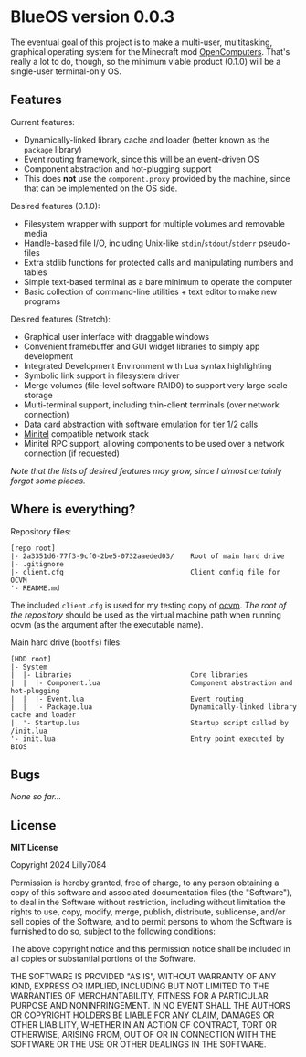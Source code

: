 # BlueOS version 0.0.3

The eventual goal of this project is to make a multi-user, multitasking, graphical operating system for the Minecraft mod [OpenComputers](https://github.com/MightyPirates/OpenComputers). That's really a lot to do, though, so the minimum viable product (0.1.0) will be a single-user terminal-only OS.

## Features

Current features:
  - Dynamically-linked library cache and loader (better known as the `package` library)
  - Event routing framework, since this will be an event-driven OS
  - Component abstraction and hot-plugging support
  - This does **not** use the `component.proxy` provided by the machine, since that can be implemented on the OS side.

Desired features (0.1.0):
  - Filesystem wrapper with support for multiple volumes and removable media
  - Handle-based file I/O, including Unix-like `stdin`/`stdout`/`stderr` pseudo-files
  - Extra stdlib functions for protected calls and manipulating numbers and tables
  - Simple text-based terminal as a bare minimum to operate the computer
  - Basic collection of command-line utilities + text editor to make new programs

Desired features (Stretch):
  - Graphical user interface with draggable windows
  - Convenient framebuffer and GUI widget libraries to simply app development
  - Integrated Development Environment with Lua syntax highlighting
  - Symbolic link support in filesystem driver
  - Merge volumes (file-level software RAID0) to support very large scale storage
  - Multi-terminal support, including thin-client terminals (over network connection)
  - Data card abstraction with software emulation for tier 1/2 calls
  - [Minitel](https://github.com/ShadowKatStudios/OC-Minitel) compatible network stack
  - Minitel RPC support, allowing components to be used over a network connection (if requested)

_Note that the lists of desired features may grow, since I almost certainly forgot some pieces._

## Where is everything?

Repository files:
```
[repo root]
|- 2a3351d6-77f3-9cf0-2be5-0732aaeded03/    Root of main hard drive
|- .gitignore
|- client.cfg                               Client config file for OCVM
'- README.md
```

The included `client.cfg` is used for my testing copy of [ocvm](https://github.com/payonel/ocvm). _The root of the repository_ should be used as the virtual machine path when running ocvm (as the argument after the executable name).

Main hard drive (`bootfs`) files:
```
[HDD root]
|- System
|  |- Libraries                             Core libraries
|  |  |- Component.lua                      Component abstraction and hot-plugging
|  |  |- Event.lua                          Event routing
|  |  '- Package.lua                        Dynamically-linked library cache and loader
|  '- Startup.lua                           Startup script called by /init.lua
'- init.lua                                 Entry point executed by BIOS
```

## Bugs

_None so far..._

## License
**MIT License**

Copyright 2024 Lilly7084

Permission is hereby granted, free of charge, to any person obtaining a copy of this software and associated documentation files (the "Software"), to deal in the Software without restriction, including without limitation the rights to use, copy, modify, merge, publish, distribute, sublicense, and/or sell copies of the Software, and to permit persons to whom the Software is furnished to do so, subject to the following conditions:

The above copyright notice and this permission notice shall be included in all copies or substantial portions of the Software.

THE SOFTWARE IS PROVIDED "AS IS", WITHOUT WARRANTY OF ANY KIND, EXPRESS OR IMPLIED, INCLUDING BUT NOT LIMITED TO THE WARRANTIES OF MERCHANTABILITY, FITNESS FOR A PARTICULAR PURPOSE AND NONINFRINGEMENT. IN NO EVENT SHALL THE AUTHORS OR COPYRIGHT HOLDERS BE LIABLE FOR ANY CLAIM, DAMAGES OR OTHER LIABILITY, WHETHER IN AN ACTION OF CONTRACT, TORT OR OTHERWISE, ARISING FROM, OUT OF OR IN CONNECTION WITH THE SOFTWARE OR THE USE OR OTHER DEALINGS IN THE SOFTWARE.
